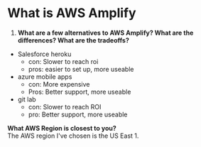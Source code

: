 # What is AWS Amplify

1. **What are a few alternatives to AWS Amplify? What are the differences? What are the tradeoffs?**
 - Salesforce heroku
    - con: Slower to reach roi
    - pros: easier to set up, more useable
 - azure mobile apps
    - con: More expensive
    - Pros: Better support, more useable
 - git lab
    - con: Slower to reach ROI
    - pro: Better support, more useable

**What AWS Region is closest to you?**  
The AWS region I've chosen is the US East 1.
